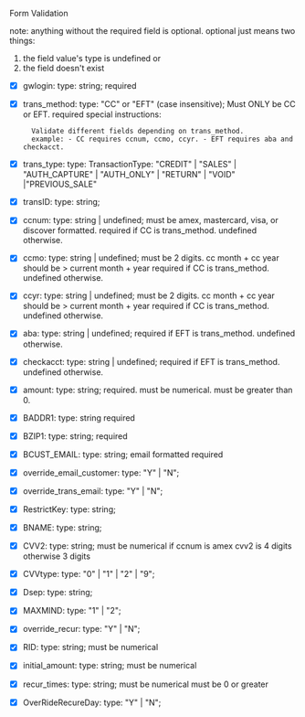 Form Validation

note: anything without the required field is optional.
optional just means two things:

1. the field value's type is undefined or
2. the field doesn't exist

- [x] gwlogin:
      type: string;
      required
- [x] trans_method:
      type: "CC" or "EFT" (case insensitive); Must ONLY be CC or EFT.
      required
      special instructions:

        Validate different fields depending on trans_method.
        example: - CC requires ccnum, ccmo, ccyr. - EFT requires aba and checkacct.

- [x] trans_type:
      type: TransactionType: "CREDIT" | "SALES" | "AUTH_CAPTURE" | "AUTH_ONLY" | "RETURN" | "VOID" |"PREVIOUS_SALE"
- [x] transID:
      type: string;
- [x] ccnum:
      type: string | undefined;
      must be amex, mastercard, visa, or discover formatted.
      required if CC is trans_method. undefined otherwise.
- [x] ccmo:
      type: string | undefined;
      must be 2 digits.
      cc month + cc year should be > current month + year
      required if CC is trans_method. undefined otherwise.
- [x] ccyr:
      type: string | undefined;
      must be 2 digits.
      cc month + cc year should be > current month + year
      required if CC is trans_method. undefined otherwise.
- [x] aba:
      type: string | undefined;
      required if EFT is trans_method. undefined otherwise.
- [x] checkacct:
      type: string | undefined;
      required if EFT is trans_method. undefined otherwise.
- [x] amount:
      type: string;
      required.
      must be numerical.
      must be greater than 0.
- [x] BADDR1:
      type: string
      required
- [x] BZIP1:
      type: string;
      required
- [x] BCUST_EMAIL:
      type: string;
      email formatted
      required
- [x] override_email_customer:
      type: "Y" | "N";
- [x] override_trans_email:
      type: "Y" | "N";
- [x] RestrictKey:
      type: string;
- [x] BNAME:
      type: string;
- [x] CVV2:
      type: string;
      must be numerical
      if ccnum is amex cvv2 is 4 digits otherwise 3 digits
- [x] CVVtype:
      type: "0" | "1" | "2" | "9";
- [x] Dsep:
      type: string;
- [x] MAXMIND:
      type: "1" | "2";
- [x] override_recur:
      type: "Y" | "N";
- [x] RID:
      type: string;
      must be numerical
- [x] initial_amount:
      type: string;
      must be numerical
- [x] recur_times:
      type: string;
      must be numerical
      must be 0 or greater
- [x] OverRideRecureDay:
      type: "Y" | "N";
